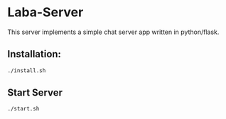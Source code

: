 Laba-Server
===========

This server implements a simple chat server app written in python/flask.

Installation:
-------------
```bash
./install.sh
```
Start Server
------------
```bash
./start.sh
```
